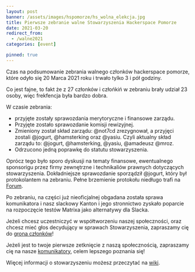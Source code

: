 ```yaml
---
layout: post
banner: /assets/images/hspomorze/hs_wolna_elekcja.jpg
title: Pierwsze zebranie walne Stowarzyszenia Hackerspace Pomorze
date: 2021-03-20
redirect_from:
  - /walne2021
categories: [event]

pinned: true
---
```


Czas na podsumowanie zebrania walnego członków hackerspace pomorze, które odyło się 20 Marca 2021 roku i trwało tylko 3 i pół godziny.

Co jest fajne, to fakt że z 27 członków i człońkiń w zebraniu brały udział 23 osoby, więc frekfencja była bardzo dobra.

W czasie zebrania:
* przyjęte zostały sprawozdania merytoryczne i finansowe zarządu.
* Przyjęte zostało sprawozdanie komisji rewizyjnej.
* Zmieniony został skład zarządu:  @not7cd zrezygnował, a przyjęci zostali @jogurt, @hamsterking oraz @yasiu. Czyli aktualny skład zarządu to: @jogurt, @hamsterking, @yasiu, @amadeusz @mroz.
* Odrzucono jedną poprawkę do statutu stowarzyszenia.

Oprócz tego było sporo dyskusji na tematy finansowe, ewentualnego sponsorigu przez firmy zewnętrzne i technikaliów prawnych dotyczących stowarzyszenia.
Dokładniejsze sprawozdanie sporządził @jogurt, który był protokolantem na zebraniu. Pełne brzemienie protokołu niedługo trafi na [Forum](//forum.hsp.sh).

Po zebraniu, na części już nieoficjalnej obgadana została sprawa komunikatora i nasz slackowy Kanton i jego stronnictwo zyskało poparcie na rozpoczęcie testów Matrixa jako alternatywy dla Slacka.

Jeżeli chcesz uczestniczyć w współtworzeniu naszej społeczności, oraz chcesz mieć głos decydujący w sprawach Stowarzyszenia, zapraszamy cię do [grona członków](/membership)!

Jeżeli jest to twoje pierwsze zetknięcie z naszą społecznością, zapraszamy cię na nasze [komunikatory](/contact), celem lepszego poznania się!

Więcej informacji o stowarzyszeniu możesz przeczytać na [wiki](//wiki.hsp.sh/stowarzyszenie).
